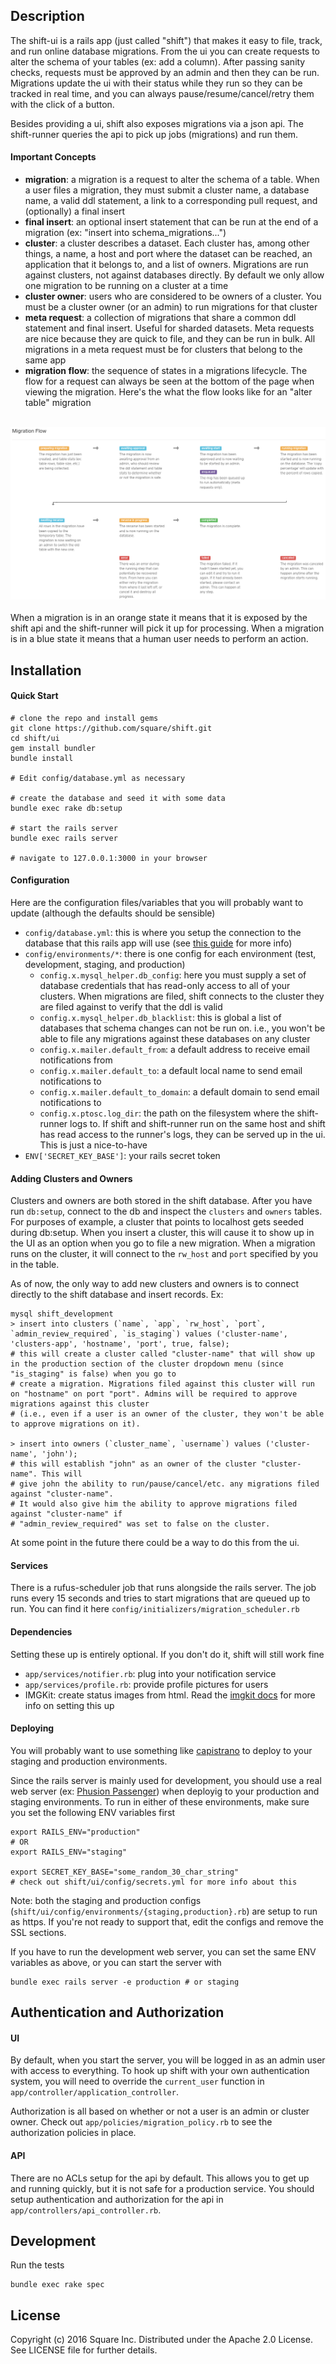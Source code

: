 Description
------
The shift-ui is a rails app (just called "shift") that makes it easy to file, track, and run online database migrations. From the ui you can create requests to alter the schema of your tables (ex: add a column). After passing sanity checks, requests must be approved by an admin and then they can be run. Migrations update the ui with their status while they run so they can be tracked in real time, and you can always pause/resume/cancel/retry them with the click of a button.

Besides providing a ui, shift also exposes migrations via a json api. The shift-runner queries the api to pick up jobs (migrations) and run them.

#### Important Concepts
* **migration**: a migration is a request to alter the schema of a table. When a user files a migration, they must submit a cluster name, a database name, a valid ddl statement, a link to a corresponding pull request, and (optionally) a final insert
* **final insert**: an optional insert statement that can be run at the end of a migration (ex: "insert into schema_migrations...")
* **cluster**: a cluster describes a dataset. Each cluster has, among other things, a name, a host and port where the dataset can be reached, an application that it belongs to, and a list of owners. Migrations are run against clusters, not against databases directly. By default we only allow one migration to be running on a cluster at a time
* **cluster owner**: users who are considered to be owners of a cluster. You must be a cluster owner (or an admin) to run migrations for that cluster
* **meta request**: a collection of migrations that share a common ddl statement and final insert. Useful for sharded datasets. Meta requests are nice because they are quick to file, and they can be run in bulk. All migrations in a meta request must be for clusters that belong to the same app
* **migration flow**: the sequence of states in a migrations lifecycle. The flow for a request can always be seen at the bottom of the page when viewing the migration. Here's the what the flow looks like for an "alter table" migration
<br><br>
<img src="/ui/screenshots/flow.png">
<br><br>
When a migration is in an orange state it means that it is exposed by the shift api and the shift-runner will pick it up for processing. When a migration is in a blue state it means that a human user needs to perform an action.

Installation
------
#### Quick Start
```
# clone the repo and install gems
git clone https://github.com/square/shift.git
cd shift/ui
gem install bundler
bundle install

# Edit config/database.yml as necessary

# create the database and seed it with some data
bundle exec rake db:setup

# start the rails server
bundle exec rails server

# navigate to 127.0.0.1:3000 in your browser
```

#### Configuration
Here are the configuration files/variables that you will probably want to update (although the defaults should be sensible)
* `config/database.yml`: this is where you setup the connection to the database that this rails app will use (see [this guide](http://edgeguides.rubyonrails.org/configuring.html#configuring-a-database) for more info)
* `config/environments/*`: there is one config for each environment (test, development, staging, and production)
    * `config.x.mysql_helper.db_config`: here you must supply a set of database credentials that has read-only access to all of your clusters. When migrations are filed, shift connects to the cluster they are filed against to verify that the ddl is valid
    * `config.x.mysql_helper.db_blacklist`: this is global a list of databases that schema changes can not be run on. i.e., you won't be able to file any migrations against these databases on any cluster
    * `config.x.mailer.default_from`: a default address to receive email notifications from
    * `config.x.mailer.default_to`: a default local name to send email notifications to
    * `config.x.mailer.default_to_domain`: a default domain to send email notifications to
    * `config.x.ptosc.log_dir`: the path on the filesystem where the shift-runner logs to. If shift and shift-runner run on the same host and shift has read access to the runner's logs, they can be served up in the ui. This is just a nice-to-have
* `ENV['SECRET_KEY_BASE']`: your rails secret token

#### Adding Clusters and Owners
Clusters and owners are both stored in the shift database. After you have run `db:setup`, connect to the db and inspect the `clusters` and `owners` tables. For purposes of example, a cluster that points to localhost gets seeded during db:setup. When you insert a cluster, this will cause it to show up in the UI as an option when you go to file a new migration. When a migration runs on the cluster, it will connect to the `rw_host` and `port` specified by you in the table.

As of now, the only way to add new clusters and owners is to connect directly to the shift database and insert records. Ex:
```
mysql shift_development
> insert into clusters (`name`, `app`, `rw_host`, `port`, `admin_review_required`, `is_staging`) values ('cluster-name', 'clusters-app', 'hostname', 'port', true, false);
# this will create a cluster called "cluster-name" that will show up in the production section of the cluster dropdown menu (since "is_staging" is false) when you go to
# create a migration. Migrations filed against this cluster will run on "hostname" on port "port". Admins will be required to approve migrations against this cluster
# (i.e., even if a user is an owner of the cluster, they won't be able to approve migrations on it).

> insert into owners (`cluster_name`, `username`) values ('cluster-name', 'john');
# this will establish "john" as an owner of the cluster "cluster-name". This will
# give john the ability to run/pause/cancel/etc. any migrations filed against "cluster-name".
# It would also give him the ability to approve migrations filed against "cluster-name" if
# "admin_review_required" was set to false on the cluster.
```

At some point in the future there could be a way to do this from the ui.

#### Services
There is a rufus-scheduler job that runs alongside the rails server. The job runs every 15 seconds and tries to start migrations that are queued up to run. You can find it here `config/initializers/migration_scheduler.rb`

#### Dependencies
Setting these up is entirely optional. If you don't do it, shift will still work fine
* `app/services/notifier.rb`: plug into your notification service
* `app/services/profile.rb`: provide profile pictures for users
* IMGKit: create status images from html. Read the [imgkit docs](https://github.com/csquared/IMGKit#imgkit) for more info on setting this up

#### Deploying
You will probably want to use something like [capistrano](https://github.com/capistrano/capistrano) to deploy to your staging and production environments.

Since the rails server is mainly used for development, you should use a real web server (ex: [Phusion Passenger](https://www.phusionpassenger.com/)) when deployig to your production and staging environments. To run in either of these environments, make sure you set the following ENV variables first
```
export RAILS_ENV="production"
# OR
export RAILS_ENV="staging"

export SECRET_KEY_BASE="some_random_30_char_string"
# check out shift/ui/config/secrets.yml for more info about this
```
Note: both the staging and production configs (`shift/ui/config/environments/{staging,production}.rb`) are setup to run as https. If you're not ready to support that, edit the configs and remove the SSL sections.

If you have to run the development web server, you can set the same ENV variables as above, or you can start the server with
```
bundle exec rails server -e production # or staging
```

Authentication and Authorization
------
#### UI
By default, when you start the server, you will be logged in as an admin user with access to everything. To hook up shift with your own authentication system, you will need to override the `current_user` function in `app/controller/application_controller`.

Authorization is all based on whether or not a user is an admin or cluster owner. Check out `app/policies/migration_policy.rb` to see the authorization policies in place.

#### API
There are no ACLs setup for the api by default. This allows you to get up and running quickly, but it is not safe for a production service. You should setup authentication and authorization for the api in `app/controllers/api_controller.rb`.

Development
------
Run the tests
```
bundle exec rake spec
```

## License

Copyright (c) 2016 Square Inc. Distributed under the Apache 2.0 License.
See LICENSE file for further details.
